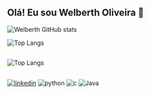 ## Olá! Eu sou Welberth Oliveira 👋

![Welberth GitHub stats](https://github-readme-stats.vercel.app/api?username=welberth77&show_icons=true&theme=transparent)

![Top Langs](https://github-readme-stats.vercel.app/api/top-langs/?username=welberth77&layout=compact)
##
![Top Langs](https://github-readme-stats.vercel.app/api/top-langs/?username=welberth77&size_weight=0.5&count_weight=0.5)
##


[![linkedin](https://img.shields.io/badge/LinkedIn-0077B5?style=for-the-badge&logo=linkedin&logoColor=white)](https://www.linkedin.com/in/welberth-oliveira/)
![python](https://img.shields.io/badge/Python-3776AB?style=for-the-badge&logo=python&logoColor=white)
![c](https://img.shields.io/badge/C-00599C?style=for-the-badge&logo=c&logoColor=white)
![Java](https://img.shields.io/badge/Java-ED8B00?style=for-the-badge&logo=openjdk&logoColor=white)
